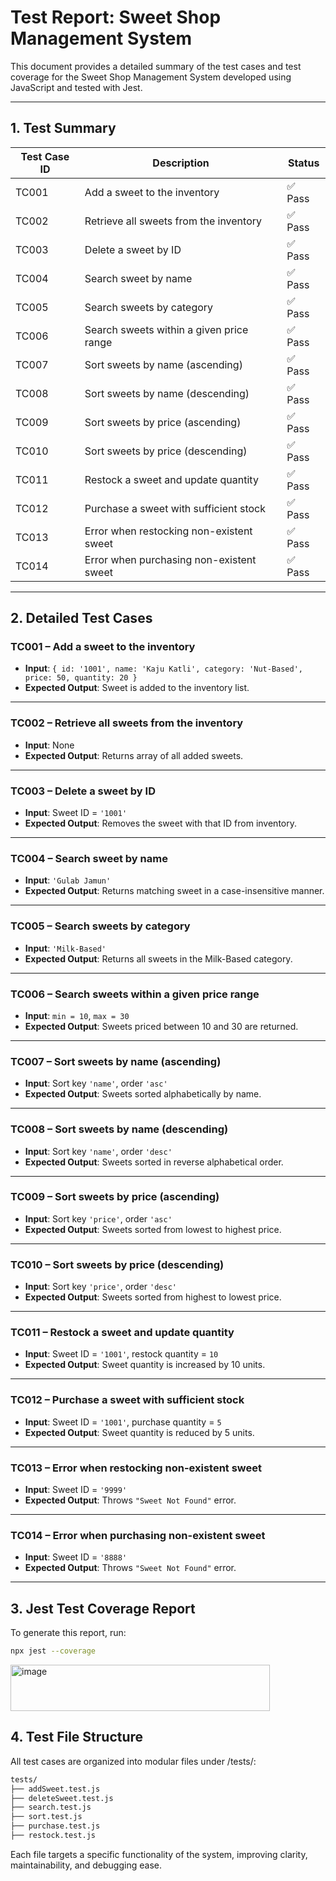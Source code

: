 # Test Report: Sweet Shop Management System

This document provides a detailed summary of the test cases and test coverage for the Sweet Shop Management System developed using JavaScript and tested with Jest.

---

## 1. Test Summary

| Test Case ID | Description                              | Status  |
| ------------ | ---------------------------------------- | ------- |
| TC001        | Add a sweet to the inventory             | ✅ Pass |
| TC002        | Retrieve all sweets from the inventory   | ✅ Pass |
| TC003        | Delete a sweet by ID                     | ✅ Pass |
| TC004        | Search sweet by name                     | ✅ Pass |
| TC005        | Search sweets by category                | ✅ Pass |
| TC006        | Search sweets within a given price range | ✅ Pass |
| TC007        | Sort sweets by name (ascending)          | ✅ Pass |
| TC008        | Sort sweets by name (descending)         | ✅ Pass |
| TC009        | Sort sweets by price (ascending)         | ✅ Pass |
| TC010        | Sort sweets by price (descending)        | ✅ Pass |
| TC011        | Restock a sweet and update quantity      | ✅ Pass |
| TC012        | Purchase a sweet with sufficient stock   | ✅ Pass |
| TC013        | Error when restocking non-existent sweet | ✅ Pass |
| TC014        | Error when purchasing non-existent sweet | ✅ Pass |

---

## 2. Detailed Test Cases

### TC001 – Add a sweet to the inventory

- **Input**: `{ id: '1001', name: 'Kaju Katli', category: 'Nut-Based', price: 50, quantity: 20 }`
- **Expected Output**: Sweet is added to the inventory list.

---

### TC002 – Retrieve all sweets from the inventory

- **Input**: None
- **Expected Output**: Returns array of all added sweets.

---

### TC003 – Delete a sweet by ID

- **Input**: Sweet ID = `'1001'`
- **Expected Output**: Removes the sweet with that ID from inventory.

---

### TC004 – Search sweet by name

- **Input**: `'Gulab Jamun'`
- **Expected Output**: Returns matching sweet in a case-insensitive manner.

---

### TC005 – Search sweets by category

- **Input**: `'Milk-Based'`
- **Expected Output**: Returns all sweets in the Milk-Based category.

---

### TC006 – Search sweets within a given price range

- **Input**: `min = 10`, `max = 30`
- **Expected Output**: Sweets priced between 10 and 30 are returned.

---

### TC007 – Sort sweets by name (ascending)

- **Input**: Sort key `'name'`, order `'asc'`
- **Expected Output**: Sweets sorted alphabetically by name.

---

### TC008 – Sort sweets by name (descending)

- **Input**: Sort key `'name'`, order `'desc'`
- **Expected Output**: Sweets sorted in reverse alphabetical order.

---

### TC009 – Sort sweets by price (ascending)

- **Input**: Sort key `'price'`, order `'asc'`
- **Expected Output**: Sweets sorted from lowest to highest price.

---

### TC010 – Sort sweets by price (descending)

- **Input**: Sort key `'price'`, order `'desc'`
- **Expected Output**: Sweets sorted from highest to lowest price.

---

### TC011 – Restock a sweet and update quantity

- **Input**: Sweet ID = `'1001'`, restock quantity = `10`
- **Expected Output**: Sweet quantity is increased by 10 units.

---

### TC012 – Purchase a sweet with sufficient stock

- **Input**: Sweet ID = `'1001'`, purchase quantity = `5`
- **Expected Output**: Sweet quantity is reduced by 5 units.

---

### TC013 – Error when restocking non-existent sweet

- **Input**: Sweet ID = `'9999'`
- **Expected Output**: Throws `"Sweet Not Found"` error.

---

### TC014 – Error when purchasing non-existent sweet

- **Input**: Sweet ID = `'8888'`
- **Expected Output**: Throws `"Sweet Not Found"` error.

---

## 3. Jest Test Coverage Report

To generate this report, run:

```bash
npx jest --coverage
```
<img width="415" height="74" alt="image" src="https://github.com/user-attachments/assets/e924a75c-7823-40c1-85f8-dad9fe2cb597" />

## 4. Test File Structure

All test cases are organized into modular files under /tests/:

```bash
tests/
├── addSweet.test.js
├── deleteSweet.test.js
├── search.test.js
├── sort.test.js
├── purchase.test.js
├── restock.test.js
```

Each file targets a specific functionality of the system, improving clarity, maintainability, and debugging ease.
